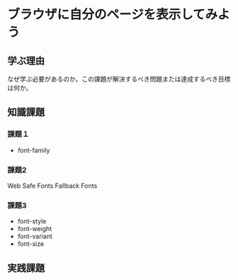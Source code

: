 # ブラウザに自分のページを表示してみよう

## 学ぶ理由

なぜ学ぶ必要があるのか。この課題が解決するべき問題または達成するべき目標は何か。

## 知識課題

### 課題１

- font-family

### 課題2

Web Safe Fonts
Fallback Fonts

### 課題3

- font-style
- font-weight
- font-variant
- font-size

## 実践課題
